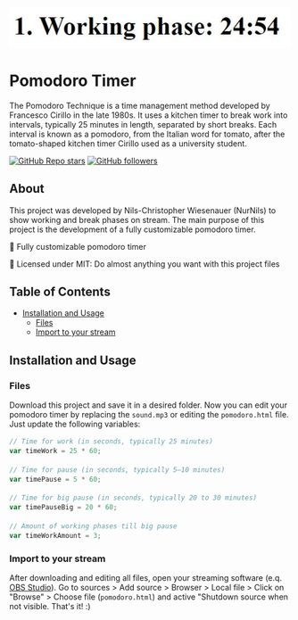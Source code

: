 <!-- Logo -->
![Example Image](./example.jpg?raw=true)

# Pomodoro Timer 

The Pomodoro Technique is a time management method developed by Francesco Cirillo in the late 1980s. It uses a kitchen timer to break work into intervals, typically 25 minutes in length, separated by short breaks. Each interval is known as a pomodoro, from the Italian word for tomato, after the tomato-shaped kitchen timer Cirillo used as a university student.

<!-- Social Media -->
[![GitHub Repo stars](https://img.shields.io/github/stars/NurNils/pomodoro-timer?style=social)](https://github.com/NurNils/pomodoro-timer)
[![GitHub followers](https://img.shields.io/github/followers/NurNils?style=social)](https://github.com/NurNils)


## About
This project was developed by Nils-Christopher Wiesenauer (NurNils) to show working and break phases on stream. The main purpose of this project is the development of a fully customizable pomodoro timer.

🍅 Fully customizable pomodoro timer

📝 Licensed under MIT: Do almost anything you want with this project files

## Table of Contents

- [Installation and Usage](#Installation-and-Usage)
  - [Files](#Files)
  - [Import to your stream](#Import-to-your-stream)

## Installation and Usage

### Files

Download this project and save it in a desired folder. Now you can edit your pomodoro timer by replacing the `sound.mp3` or editing the `pomodoro.html` file. Just update the following variables:

```javascript
// Time for work (in seconds, typically 25 minutes)
var timeWork = 25 * 60;
  
// Time for pause (in seconds, typically 5–10 minutes)
var timePause = 5 * 60;

// Time for big pause (in seconds, typically 20 to 30 minutes)
var timePauseBig = 20 * 60;

// Amount of working phases till big pause
var timeWorkAmount = 3;
```

### Import to your stream

After downloading and editing all files, open your streaming software (e.q. [OBS Studio](https://github.com/obsproject/obs-studio)). Go to sources > Add source > Browser > Local file > Click on "Browse" > Choose file (`pomodoro.html`) and active "Shutdown source when not visible. That's it! :)

